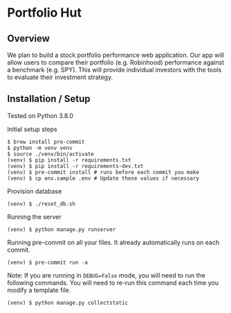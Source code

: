 # Portfolio Hut

## Overview
We plan to build a stock portfolio performance web application. Our app will
allow users to compare their portfolio (e.g. Robinhood) performance against a
benchmark (e.g. SPY). This will provide individual investors with the tools to
evaluate their investment strategy.

## Installation / Setup

Tested on Python 3.8.0

Initial setup steps

```shell
$ brew install pre-commit
$ python -m venv venv
$ source ./venv/bin/activate
(venv) $ pip install -r requirements.txt
(venv) $ pip install -r requirements-dev.txt
(venv) $ pre-commit install # runs before each commit you make
(venv) $ cp env.sample .env # Update these values if necessary
```

Provision database

```shell
(venv) $ ./reset_db.sh
```

Running the server

```shell
(venv) $ python manage.py runserver
```

Running pre-commit on all your files. It already automatically runs on each
commit.

```shell
(venv) $ pre-commit run -a
```

Note: If you are running in `DEBUG=False` mode, you will need to run the
following commands. You will need to re-run this command each time you modify a
template file.

```shell
(venv) $ python manage.py collectstatic
```
